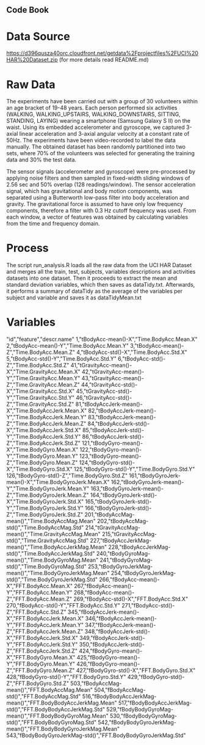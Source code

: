 ## Code Book

# Data Source

https://d396qusza40orc.cloudfront.net/getdata%2Fprojectfiles%2FUCI%20HAR%20Dataset.zip 
(for more details read README.md)

# Raw Data
The experiments have been carried out with a group of 30 volunteers within an age bracket of 19-48 years. Each person performed six activities (WALKING, WALKING_UPSTAIRS, WALKING_DOWNSTAIRS, SITTING, STANDING, LAYING) wearing a smartphone (Samsung Galaxy S II) on the waist. Using its embedded accelerometer and gyroscope, we captured 3-axial linear acceleration and 3-axial angular velocity at a constant rate of 50Hz. The experiments have been video-recorded to label the data manually. The obtained dataset has been randomly partitioned into two sets, where 70% of the volunteers was selected for generating the training data and 30% the test data. 

The sensor signals (accelerometer and gyroscope) were pre-processed by applying noise filters and then sampled in fixed-width sliding windows of 2.56 sec and 50% overlap (128 readings/window). The sensor acceleration signal, which has gravitational and body motion components, was separated using a Butterworth low-pass filter into body acceleration and gravity. The gravitational force is assumed to have only low frequency components, therefore a filter with 0.3 Hz cutoff frequency was used. From each window, a vector of features was obtained by calculating variables from the time and frequency domain.

# Process
The script run_analysis.R loads all the raw data from the UCI HAR Dataset and merges all the train, test, subjects, variables descriptions and activities datasets into one dataset. Then it proceeds to extract the mean and standard deviation variables, which then saves as dataTidy.txt.
Afterwards, it performs a summary of dataTidy as the average of the variables per subject and variable and saves it as dataTidyMean.txt

# Variables
"id","feature","descr.name"
1,"tBodyAcc-mean()-X","Time.BodyAcc.Mean.X"
2,"tBodyAcc-mean()-Y","Time.BodyAcc.Mean.Y"
3,"tBodyAcc-mean()-Z","Time.BodyAcc.Mean.Z"
4,"tBodyAcc-std()-X","Time.BodyAcc.Std.X"
5,"tBodyAcc-std()-Y","Time.BodyAcc.Std.Y"
6,"tBodyAcc-std()-Z","Time.BodyAcc.Std.Z"
41,"tGravityAcc-mean()-X","Time.GravityAcc.Mean.X"
42,"tGravityAcc-mean()-Y","Time.GravityAcc.Mean.Y"
43,"tGravityAcc-mean()-Z","Time.GravityAcc.Mean.Z"
44,"tGravityAcc-std()-X","Time.GravityAcc.Std.X"
45,"tGravityAcc-std()-Y","Time.GravityAcc.Std.Y"
46,"tGravityAcc-std()-Z","Time.GravityAcc.Std.Z"
81,"tBodyAccJerk-mean()-X","Time.BodyAccJerk.Mean.X"
82,"tBodyAccJerk-mean()-Y","Time.BodyAccJerk.Mean.Y"
83,"tBodyAccJerk-mean()-Z","Time.BodyAccJerk.Mean.Z"
84,"tBodyAccJerk-std()-X","Time.BodyAccJerk.Std.X"
85,"tBodyAccJerk-std()-Y","Time.BodyAccJerk.Std.Y"
86,"tBodyAccJerk-std()-Z","Time.BodyAccJerk.Std.Z"
121,"tBodyGyro-mean()-X","Time.BodyGyro.Mean.X"
122,"tBodyGyro-mean()-Y","Time.BodyGyro.Mean.Y"
123,"tBodyGyro-mean()-Z","Time.BodyGyro.Mean.Z"
124,"tBodyGyro-std()-X","Time.BodyGyro.Std.X"
125,"tBodyGyro-std()-Y","Time.BodyGyro.Std.Y"
126,"tBodyGyro-std()-Z","Time.BodyGyro.Std.Z"
161,"tBodyGyroJerk-mean()-X","Time.BodyGyroJerk.Mean.X"
162,"tBodyGyroJerk-mean()-Y","Time.BodyGyroJerk.Mean.Y"
163,"tBodyGyroJerk-mean()-Z","Time.BodyGyroJerk.Mean.Z"
164,"tBodyGyroJerk-std()-X","Time.BodyGyroJerk.Std.X"
165,"tBodyGyroJerk-std()-Y","Time.BodyGyroJerk.Std.Y"
166,"tBodyGyroJerk-std()-Z","Time.BodyGyroJerk.Std.Z"
201,"tBodyAccMag-mean()","Time.BodyAccMag.Mean"
202,"tBodyAccMag-std()","Time.BodyAccMag.Std"
214,"tGravityAccMag-mean()","Time.GravityAccMag.Mean"
215,"tGravityAccMag-std()","Time.GravityAccMag.Std"
227,"tBodyAccJerkMag-mean()","Time.BodyAccJerkMag.Mean"
228,"tBodyAccJerkMag-std()","Time.BodyAccJerkMag.Std"
240,"tBodyGyroMag-mean()","Time.BodyGyroMag.Mean"
241,"tBodyGyroMag-std()","Time.BodyGyroMag.Std"
253,"tBodyGyroJerkMag-mean()","Time.BodyGyroJerkMag.Mean"
254,"tBodyGyroJerkMag-std()","Time.BodyGyroJerkMag.Std"
266,"fBodyAcc-mean()-X","FFT.BodyAcc.Mean.X"
267,"fBodyAcc-mean()-Y","FFT.BodyAcc.Mean.Y"
268,"fBodyAcc-mean()-Z","FFT.BodyAcc.Mean.Z"
269,"fBodyAcc-std()-X","FFT.BodyAcc.Std.X"
270,"fBodyAcc-std()-Y","FFT.BodyAcc.Std.Y"
271,"fBodyAcc-std()-Z","FFT.BodyAcc.Std.Z"
345,"fBodyAccJerk-mean()-X","FFT.BodyAccJerk.Mean.X"
346,"fBodyAccJerk-mean()-Y","FFT.BodyAccJerk.Mean.Y"
347,"fBodyAccJerk-mean()-Z","FFT.BodyAccJerk.Mean.Z"
348,"fBodyAccJerk-std()-X","FFT.BodyAccJerk.Std.X"
349,"fBodyAccJerk-std()-Y","FFT.BodyAccJerk.Std.Y"
350,"fBodyAccJerk-std()-Z","FFT.BodyAccJerk.Std.Z"
424,"fBodyGyro-mean()-X","FFT.BodyGyro.Mean.X"
425,"fBodyGyro-mean()-Y","FFT.BodyGyro.Mean.Y"
426,"fBodyGyro-mean()-Z","FFT.BodyGyro.Mean.Z"
427,"fBodyGyro-std()-X","FFT.BodyGyro.Std.X"
428,"fBodyGyro-std()-Y","FFT.BodyGyro.Std.Y"
429,"fBodyGyro-std()-Z","FFT.BodyGyro.Std.Z"
503,"fBodyAccMag-mean()","FFT.BodyAccMag.Mean"
504,"fBodyAccMag-std()","FFT.BodyAccMag.Std"
516,"fBodyBodyAccJerkMag-mean()","FFT.BodyBodyAccJerkMag.Mean"
517,"fBodyBodyAccJerkMag-std()","FFT.BodyBodyAccJerkMag.Std"
529,"fBodyBodyGyroMag-mean()","FFT.BodyBodyGyroMag.Mean"
530,"fBodyBodyGyroMag-std()","FFT.BodyBodyGyroMag.Std"
542,"fBodyBodyGyroJerkMag-mean()","FFT.BodyBodyGyroJerkMag.Mean"
543,"fBodyBodyGyroJerkMag-std()","FFT.BodyBodyGyroJerkMag.Std"
